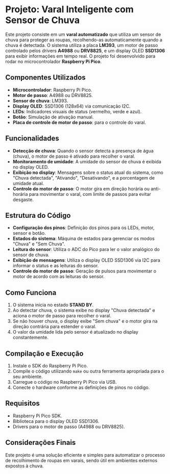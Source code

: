 # Projeto: Varal Inteligente com Sensor de Chuva

Este projeto consiste em um **varal automatizado** que utiliza um sensor de chuva para proteger as roupas, recolhendo-as automaticamente quando a chuva é detectada. O sistema utiliza a placa **LM393**, um motor de passo controlado pelos drivers **A4988** ou **DRV8825**, e um display OLED **SSD1306** para exibir informações em tempo real. O projeto foi desenvolvido para rodar no microcontrolador **Raspberry Pi Pico**.

## Componentes Utilizados
- **Microcontrolador**: Raspberry Pi Pico.
- **Motor de passo**: A4988 ou DRV8825.
- **Sensor de chuva**: LM393.
- **Display OLED**: SSD1306 (128x64) via comunicação I2C.
- **LEDs**: Indicadores visuais de status (vermelho, verde e azul).
- **Botão**: Simulação de ativação manual.
- **Placa de controle de motor de passo**: para o controle do varal.

## Funcionalidades
- **Detecção de chuva**: Quando o sensor detecta a presença de água (chuva), o motor de passo é ativado para recolher o varal.
- **Monitoramento de umidade**: A umidade do sensor de chuva é exibida no display OLED.
- **Exibição no display**: Mensagens sobre o status atual do sistema, como "Chuva detectada", "Ativando", "Desativando", e a porcentagem de umidade atual.
- **Controle do motor de passo**: O motor gira em direção horária ou anti-horária para movimentar o varal, com limite de passos para evitar desgaste.

## Estrutura do Código
- **Configuração dos pinos**: Definição dos pinos para os LEDs, motor, sensor e botão.
- **Estados do sistema**: Máquina de estados para gerenciar os modos "Chuva" e "Sem Chuva".
- **Leitura do sensor**: Utiliza o ADC do Pico para ler o valor analógico do sensor de chuva.
- **Exibição de mensagens**: Utiliza o display OLED SSD1306 via I2C para informar o status e as leituras do sensor.
- **Controle do motor de passo**: Geração de pulsos para movimentar o motor de acordo com as leituras do sensor.
  
## Como Funciona
1. O sistema inicia no estado **STAND BY**.
2. Ao detectar chuva, o sistema exibe no display "Chuva detectada" e aciona o motor de passo para recolher o varal.
3. Se não houver chuva, o display exibe "Sem chuva" e o motor gira na direção contrária para estender o varal.
4. O valor da umidade lida pelo sensor é atualizado no display constantemente.

## Compilação e Execução
1. Instale o SDK do Raspberry Pi Pico.
2. Compile o código utilizando `make` ou outra ferramenta apropriada para o seu ambiente.
3. Carregue o código no Raspberry Pi Pico via USB.
4. Conecte o hardware conforme as definições de pinos no código.

## Requisitos
- Raspberry Pi Pico SDK.
- Biblioteca para o display OLED SSD1306.
- Drivers para o motor de passo (A4988 ou DRV8825).
  
## Considerações Finais
Este projeto é uma solução eficiente e simples para automatizar o processo de recolhimento de roupas em varais, sendo útil em ambientes externos expostos à chuva.
